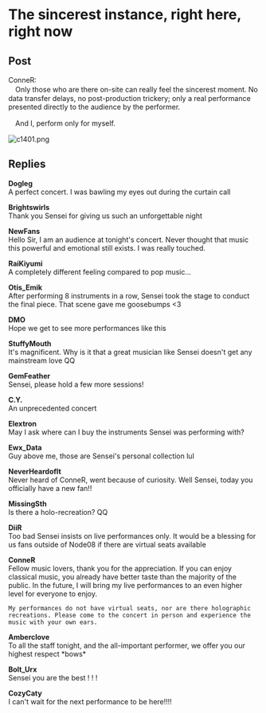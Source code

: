 # The sincerest instance, right here, right now
## Post
ConneR:<br>
　Only those who are there on-site can really feel the sincerest moment. No data transfer delays, no post-production trickery; only a real performance presented directly to the audience by the performer.

　And I, perform only for myself.

![c1401.png](/attachments/c1401.png)
## Replies
**Dogleg**<br>
A perfect concert. I was bawling my eyes out during the curtain call

**Brightswirls**<br>
Thank you Sensei for giving us such an unforgettable night

**NewFans**<br>
Hello Sir, I am an audience at tonight's concert. Never thought that music this powerful and emotional still exists. I was really touched.

**RaiKiyumi**<br>
A completely different feeling compared to pop music...

**Otis_Emik**<br>
After performing 8 instruments in a row, Sensei took the stage to conduct the final piece. That scene gave me goosebumps <3

**DMO**<br>
Hope we get to see more performances like this

**StuffyMouth**<br>
It's magnificent. Why is it that a great musician like Sensei doesn't get any mainstream love QQ

**GemFeather**<br>
Sensei, please hold a few more sessions!

**C.Y.**<br>
An unprecedented concert

**Elextron**<br>
May I ask where can I buy the instruments Sensei was performing with?

**Ewx_Data**<br>
Guy above me, those are Sensei's personal collection lul

**NeverHeardofIt**<br>
Never heard of ConneR, went because of curiosity. Well Sensei, today you officially have a new fan!!

**MissingSth**<br>
Is there a holo-recreation? QQ

**DiiR**<br>
Too bad Sensei insists on live performances only. It would be a blessing for us fans outside of Node08 if there are virtual seats available

**ConneR**<br>
Fellow music lovers, thank you for the appreciation. If you can enjoy classical music, you already have better taste than the majority of the public. In the future, I will bring my live performances to an even higher level for everyone to enjoy.

    My performances do not have virtual seats, nor are there holographic recreations. Please come to the concert in person and experience the music with your own ears.

**Amberclove**<br>
To all the staff tonight, and the all-important performer, we offer you our highest respect \*bows\*

**Bolt_Urx**<br>
Sensei you are the best ! ! !

**CozyCaty**<br>
I can't wait for the next performance to be here!!!!

